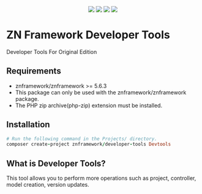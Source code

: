 
<p align="center">
<a href="https://packagist.org/packages/znframework/developer-tools" rel="nofollow">
	<img src="https://img.shields.io/packagist/dt/znframework/developer-tools?style=flat-square" style="max-width:100%;"></a>
<a href="//packagist.org/packages/znframework/developer-tools" rel="nofollow">
	<img src="https://img.shields.io/github/v/release/znframework/developer-tools?style=flat-square&color=00BFFF" style="max-width:100%;"></a>
<a href="//packagist.org/packages/znframework/developer-tools" rel="nofollow">
	<img src="https://img.shields.io/github/release-date/znframework/developer-tools?style=flat-square" style="max-width:100%;"></a>
<a href="//packagist.org/packages/znframework/developer-tools" rel="nofollow">
	<img src="https://img.shields.io/github/license/znframework/developer-tools?style=flat-square" style="max-width:100%;"></a>
</p>

# ZN Framework Developer Tools
<p>Developer Tools For Original Edition</p>

## Requirements

* znframework/znframework >= 5.6.3
* This package can only be used with the znframework/znframework package.
* The PHP zip archive(php-zip) extension must be installed.

## Installation

```ruby
# Run the following command in the Projects/ directory.
composer create-project znframework/developer-tools Devtools
```

## What is Developer Tools?

This tool allows you to perform more operations such as project, controller, model creation, version updates.
